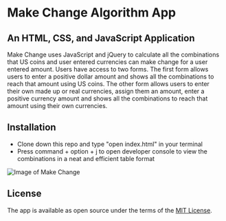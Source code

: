 # Make Change Algorithm App

## An HTML, CSS, and JavaScript Application

Make Change uses JavaScript and jQuery to calculate all the combinations that US coins and user entered currencies can make change for a user entered amount. Users have access to two forms. The first form allows users to enter a positive dollar amount and shows all the combinations to reach that amount using US coins. The other form allows users to enter their own made up or real currencies, assign them an amount, enter a positive currency amount and shows all the combinations to reach that amount using their own currencies.

## Installation

- Clone down this repo and type "open index.html" in your terminal
- Press command + option + j to open developer console to view the combinations in a neat and efficient table format

![Image of Make Change](https://imgur.com/s5aN6g1)

## License

The app is available as open source under the terms of the [MIT License](https://opensource.org/licenses/MIT).

